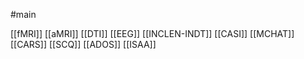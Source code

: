 #main

[[fMRI]]
[[aMRI]]
[[DTI]]
[[EEG]]
[[INCLEN-INDT]]
[[CASI]]
[[MCHAT]]
[[CARS]]
[[SCQ]]
[[ADOS]]
[[ISAA]]